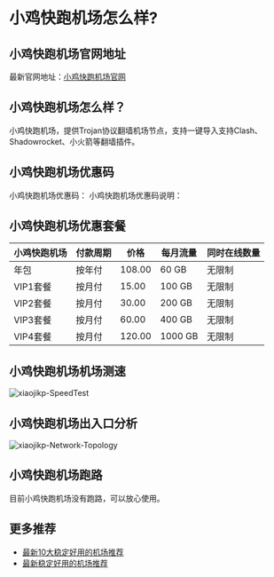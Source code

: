 # 小鸡快跑机场怎么样?

## 小鸡快跑机场官网地址
最新官网地址：[小鸡快跑机场官网](https://dljc.affxc.com/xiaojikp/)

## 小鸡快跑机场怎么样？
小鸡快跑机场，提供Trojan协议翻墙机场节点，支持一键导入支持Clash、Shadowrocket、小火箭等翻墙插件。

## 小鸡快跑机场优惠码
小鸡快跑机场优惠码：
小鸡快跑机场优惠码说明：

## 小鸡快跑机场优惠套餐

| 小鸡快跑机场 | 付款周期 | 价格     | 每月流量    | 同时在线数量 |
|--------|------|--------|---------|--------|
| 年包     | 按年付  | 108.00 | 60 GB   | 无限制    |
| VIP1套餐 | 按月付  | 15.00  | 100 GB  | 无限制    |
| VIP2套餐 | 按月付  | 30.00  | 200 GB  | 无限制    |
| VIP3套餐 | 按月付  | 60.00  | 400 GB  | 无限制    |
| VIP4套餐 | 按月付  | 120.00 | 1000 GB | 无限制    |

## 小鸡快跑机场机场测速

![xiaojikp-SpeedTest](https://github.com/user-attachments/assets/61df2e1a-8785-4adb-ae50-e4c1f037c30d)


## 小鸡快跑机场出入口分析

![xiaojikp-Network-Topology](https://github.com/user-attachments/assets/1bc448f3-5fe1-4886-a0cf-9ff1e5d25c8b)


## 小鸡快跑机场跑路
目前小鸡快跑机场没有跑路，可以放心使用。

## 更多推荐
 - [最新10大稳定好用的机场推荐](https://github.com/dailijichang/jichangtuijian)
 - [最新稳定好用的机场推荐](https://www.dailijichang.com/?utm_source=github&utm_medium=dailijichang-details)
